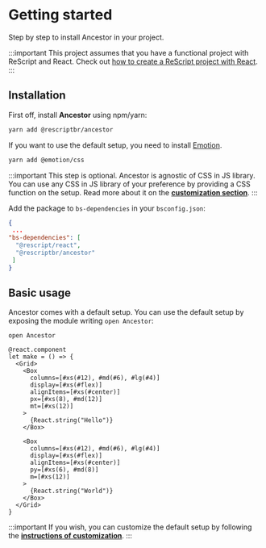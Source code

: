 # Getting started

Step by step to install Ancestor in your project.

:::important
This project assumes that you have a functional project with ReScript and React. Check out [how to create a ReScript project with React](https://rescript-lang.org/docs/react/latest/installation).
:::

## Installation

First off, install **Ancestor** using npm/yarn:

```sh title="Terminal"
yarn add @rescriptbr/ancestor
```

If you want to use the default setup, you need to install [Emotion](https://emotion.sh).
```sh title="Terminal"
yarn add @emotion/css
```
:::important
This step is optional. Ancestor is agnostic of CSS in JS library. You can use any CSS in JS library of your preference by providing a CSS function on the setup.
Read more about it on the [**customization section**](/docs/customization#css-in-js).
:::

Add the package to `bs-dependencies` in your `bsconfig.json`:

```json title="bsconfig.json"
{
 ...
"bs-dependencies": [
  "@rescript/react",
  "@rescriptbr/ancestor"
 ]
}

```

## Basic usage

Ancestor comes with a default setup. You can use the default setup by exposing the module writing `open Ancestor`:

```rescript title="App.res"
open Ancestor

@react.component
let make = () => {
  <Grid>
    <Box
      columns=[#xs(#12), #md(#6), #lg(#4)]
      display=[#xs(#flex)]
      alignItems=[#xs(#center)]
      px=[#xs(8), #md(12)]
      mt=[#xs(12)]
    >
      {React.string("Hello")}
    </Box>

    <Box
      columns=[#xs(#12), #md(#6), #lg(#4)]
      display=[#xs(#flex)]
      alignItems=[#xs(#center)]
      py=[#xs(6), #md(8)]
      m=[#xs(12)]
    >
      {React.string("World")}
    </Box>
  </Grid>
}
```

:::important
If you wish, you can customize the default setup by following the **[instructions of customization](/docs/customization)**.
:::

